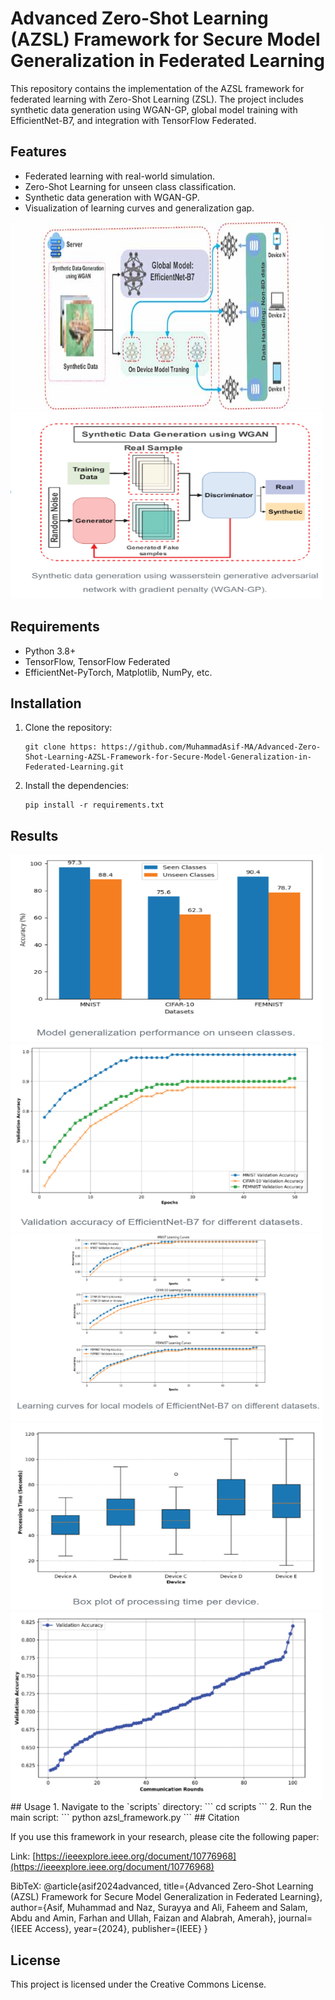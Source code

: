# Advanced Zero-Shot Learning (AZSL) Framework for Secure Model Generalization in Federated Learning

This repository contains the implementation of the AZSL framework for federated learning with Zero-Shot Learning (ZSL). The project includes synthetic data generation using WGAN-GP, global model training with EfficientNet-B7, and integration with TensorFlow Federated.

## Features
- Federated learning with real-world simulation.
- Zero-Shot Learning for unseen class classification.
- Synthetic data generation with WGAN-GP.
- Visualization of learning curves and generalization gap.
<img src="images/Main.jpg" alt="Description" width="500" height="300">

<img src="images/WGAN-GP.png" alt="Description" width="500" height="300">

## Requirements
- Python 3.8+
- TensorFlow, TensorFlow Federated
- EfficientNet-PyTorch, Matplotlib, NumPy, etc.

## Installation
1. Clone the repository:
   ```
   git clone https: https://github.com/MuhammadAsif-MA/Advanced-Zero-Shot-Learning-AZSL-Framework-for-Secure-Model-Generalization-in-Federated-Learning.git
   ```
2. Install the dependencies:
   ```
   pip install -r requirements.txt
   ```
## Results
<img src="images/R1.png" alt="Description" width="500" height="300">
<img src="images/R2.png" alt="Description" width="500" height="300">
<img src="images/R3.png" alt="Description" width="500" height="300">
<img src="images/R4.png" alt="Description" width="500" height="300">
<img src="images/R5.png" alt="Description" width="500" height="300">
## Usage
1. Navigate to the `scripts` directory:
   ```
   cd scripts
   ```
2. Run the main script:
   ```
   python azsl_framework.py
   ```
## Citation

If you use this framework in your research, please cite the following paper:

Link: [https://ieeexplore.ieee.org/document/10776968](https://ieeexplore.ieee.org/document/10776968)

BibTeX:
@article{asif2024advanced,
  title={Advanced Zero-Shot Learning (AZSL) Framework for Secure Model Generalization in Federated Learning},
  author={Asif, Muhammad and Naz, Surayya and Ali, Faheem and Salam, Abdu and Amin, Farhan and Ullah, Faizan and Alabrah, Amerah},
  journal={IEEE Access},
  year={2024},
  publisher={IEEE}
}
## License
This project is licensed under the Creative Commons License.
